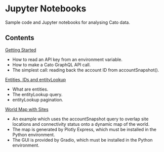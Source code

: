 # Jupyter Notebooks
Sample code and Jupyter notebooks for analysing Cato data.

## Contents

[Getting Started](https://github.com/catonetworks/data-analytics/blob/main/notebooks/Getting%20Started.ipynb)
* How to read an API key from an environment variable.
* How to make a Cato GraphQL API call.
* The simplest call: reading back the account ID from accountSnapshot().

[Entities, IDs and entityLookup](https://github.com/catonetworks/data-analytics/blob/main/notebooks/Entities%2C%20IDs%20and%20entityLookup.ipynb)
* What are entities.
* The entityLookup query.
* entityLookup pagination.

[World Map with Sites](https://github.com/catonetworks/data-analytics/blob/main/notebooks/World%20Map%20with%20Sites.ipynb)
* An example which uses the accountSnapshot query to overlap site locations and connectivity status onto a dynamic map of the world.
* The map is generated by Plotly Express, which must be installed in the Python environment.
* The GUI is provided by Gradio, which must be installed in the Python environment.
